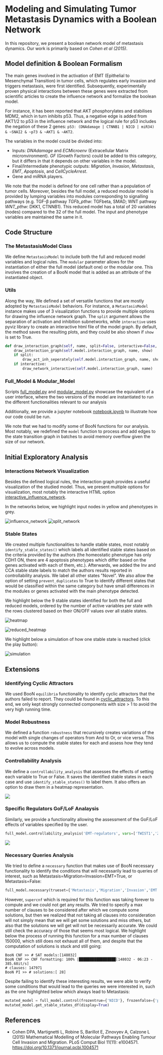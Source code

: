 # Modeling and Simulating Tumor Metastasis Dynamics with a Boolean Network

In this repository, we present a boolean network model of metastasis dynamics. Our work is primarily based on 
*Cohen et al (2015)*.

## Model definition & Boolean Formalism

The main genes involved in the activation of EMT (Epithelial to Mesenchymal Transition) in tumor cells, which regulates early invasion and triggers metastasis, were first identified. Subsequently, experimentally proven physical interactions between these genes were extracted from scientific articles to create the influence network and formalize the boolean model. 

For instance, it has been reported that AKT phosphorylates and stabilises MDM2, which in turn inhibits p53. Thus, a negative edge is added from AKT1/2 to p53 in the influence network and the logical rule for p53 includes the negation of these 2 genes: `p53: (DNAdamage | CTNNB1 | NICD | miR34) & ~SNAI2 & ~p73 & ~AKT1 & ~AKT2`.

The variables in the model could be divided into: 
* Inputs: *DNAdamage* and *ECMicroenv* (Extracellular Matrix micronvironment). *GF* (Growth Factors) could be added to this category, but it differs in that it depends on other variables in the model.
* Final/Intermediate phenotypic outputs: *Migration*, *Invasion*, *Metastasis*, *EMT*, *Apoptosis*, and *CellCycleArrest*.
* Gene and miRNA players. 

We note that the model is defined for one cell rather than a population of tumor cells. Moreover, besides the full model, a reduced modular model is provided by lumping variables into modules corresponding to signalling pathways (e.g. TGF-β pathway *TGFb_pthw*: TGFbeta, SMAD; WNT pathway *WNT_pthw*: DKK1, CTNNB1). This reduced model has a total of 20 variables (nodes) compared to the 32 of the full model. The input and phenotype variables are maintained the same in it.

## Code Structure

### The MetastasisModel Class

We define `MetastasisModel` to include both the full and reduced model variables and logical rules. The `modular` parameter allows for the instantiation of either the full model (default one) or the modular one. This involves the creation of a BooN model that is added as an attribute of the instantiated object.

### Utils 

Along the way, We defined a set of versatile functions that are mostly adopted by `MetastasisModel` behaviors. For instance, a `MetastasisModel` instance makes use of 3 visualization functions to provide multiple options for drawing the influence network graph. The `split` argument allows the separation of activation and inhibition subnetworks, while `interactive` uses pyviz library to create an interactive html file of the model graph. By default, the method saves the resulting plots, and they could be also shown if `show` is set to True.

```python
def draw_interaction_graph(self, name, split=False, interactive=False, show=False):
    draw_interaction_graph(self.model.interaction_graph, name, show)
    if split:
        draw_act_inh_seperately(self.model.interaction_graph, name, show)
    if interactive:
        draw_network_interactive(self.model.interaction_graph, name)
```

### Full_Model & Modular_Model 

Scripts [full_model.py](full_model.py) and [modular_model.py](modular_model.py) showcase the equivalent of a user interface, where the two versions of the model are instantiated to run the different functionalities relevant to our analysis

Additionally, we provide a jupyter notebook [notebook.ipynb](notebook.ipynb) to illustrate how our code could be run.

We note that we had to modify some of BooN functions for our analysis. Most notably, we redefined the `model` function to process and add edges to the state transition graph in batches to avoid memory overflow given the size of our network.

## Initial Exploratory Analysis

### Interactions Network Visualization

Besides the defined logical rules, the interaction graph provides a useful visualization of the studied model. Thus, we present multiple options for visualization, most notably the interactive HTML option [interactive_influence_network](plots/reduced_model_interactive_interactions_network.html).

In the networks below, we highlight input nodes in yellow and phenotypes in grey. 

![influence_network](plots/reduced_model_interactions_network.png)
![split_network](plots/reduced_model_split_interactions_network.png)

### Stable States

We created multiple functionalities to handle stable states, most notably `identify_stable_states()` which labels all identified stable states based on the criteria provided by the authors (the homeostatic phenotype has only CDH1 ON, there are 4 apoptosis phenotypes which differ based on the genes activated with each of them, etc.). Afterwards, we added the Inv and CCA stable state labels to match the authors results reported in controllability analysis. We label all other states "Novel". We also allow the option of setting `prevent_duplicates` to True to identify different states that would be classified within the same category but have small differences in the modules or genes activated with the main phenotype detected.

We highlight below the 9 stable states identified for both the full and reduced models, ordered by the number of active variables per state with the rows clustered based on their ON/OFF values over all stable states. 

![heatmap](plots/full_model_stable_states_heatmap.png)

![reduced_heatmap](plots/reduced_model_reordered_heatmap.png) 

We highlight below a simulation of how one stable state is reached (click the play button):

![simulation](plots/network_animation.gif)

## Extensions

### Identifying Cyclic Attractors

We used BooN `equilibria` functionality to identify cyclic attractors that the authors failed to report. They could be found in [cyclic_attractors](data_files/cyclic_attractors.txt). To this end, we only kept strongly connected components with size > 1 to avoid the very high running time. 

### Model Robustness

We defined a function `robustness` that recursively creates variations of the model with single changes of operators from And to Or, or vice versa. This allows us to compute the stable states for each and assess how they tend to evolve across models.

### Controllability Analysis

We define a `controllability_analysis` that assesses the effects of setting each variable to True or False. It saves the identified stable states in each case and use `identify_stable_states()` to label them. It also offers an option to draw them in a heatmap representation.

![](plots/reduced_model_controllability_analysis_heatmap.png)

### Specific Regulators GoF/LoF Analaysis

Similarly, we provide a functionality allowing the assessment of the GoF/LoF effects of variables specified by the user.

```python
full_model.controllability_analysis('EMT-regulators', vars=['TWIST1','ZEB1','ZEB2','SNAI1','SNAI2'],prevent_duplicates=False, plot=True)
```
![](plots/EMT-regulators_controllability_analysis_heatmap.png)

### Necessary Queries Analysis

We tried to define a `necessary` function that makes use of BooN necessary functionality to identify  the conditions that will necessarily lead to queries of interest, such as Metastasis=Migration=Invasion=EMT=True, or Metastasis=False:

```python
full_model.necessary(trueset={'Metastasis','Migration','Invasion','EMT'}, trace=True) 
```
However, `supercnf` which is required for this function was taking forever to compute and we could not get any results. We tried to specify a max number of clauses to be considered after which we compute some solutions, but then we realized that not taking all clauses into consideration will not simply mean that we will get some solutions and miss others, but also that the solutions we will get will not be necessarily accurate. We could still check the accuracy of those that seems most logical. We highlight below the process of running this function for a max number of clauses 150000, which still does not exhaust all of them, and despite that the computation of solutions is stuck and still going:

```
BooN CNF >> # SAT models:[148032]
BooN CNF >> CNF formatting: 100% |█████████████████[148032 - 06:23 - 385.68it/s]
# clauses: 147971
BooN PI >> # solutions:[ 28]
```

Despite failing to identify these interesting results, we were able to verify some conditions that would lead to the queries we were interested in, such as the one highlighted below which always lead to Metastasis:

```python
mutated_model = full_model.control(frozentrue={'NICD'}, frozenfalse={'p53'})
mutated_model.get_stable_states_df(display=True)
```

## References

- Cohen DPA, Martignetti L, Robine S, Barillot E, Zinovyev A, Calzone L (2015) Mathematical Modelling of Molecular Pathways Enabling Tumour Cell Invasion and Migration. PLoS Comput Biol 11(11): e1004571. https://doi.org/10.1371/journal.pcbi.1004571